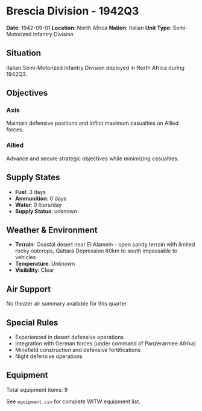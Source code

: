 # Brescia Division - 1942Q3

**Date**: 1942-09-01
**Location**: North Africa
**Nation**: Italian
**Unit Type**: Semi-Motorized Infantry Division

## Situation

Italian Semi-Motorized Infantry Division deployed in North Africa during 1942Q3.

## Objectives

### Axis
Maintain defensive positions and inflict maximum casualties on Allied forces.

### Allied
Advance and secure strategic objectives while minimizing casualties.

## Supply States

- **Fuel**: 3 days
- **Ammunition**: 0 days
- **Water**: 0 liters/day
- **Supply Status**: unknown

## Weather & Environment

- **Terrain**: Coastal desert near El Alamein - open sandy terrain with limited rocky outcrops, Qattara Depression 60km to south impassable to vehicles
- **Temperature**: Unknown
- **Visibility**: Clear

## Air Support

No theater air summary available for this quarter

## Special Rules

- Experienced in desert defensive operations
- Integration with German forces (under command of Panzerarmee Afrika)
- Minefield construction and defensive fortifications
- Night defensive operations

## Equipment

Total equipment items: 9

See `equipment.csv` for complete WITW equipment list.
